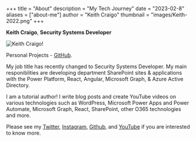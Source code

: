 +++
title = "About"
description = "My Tech Journey"
date = "2023-02-8"
aliases = ["about-me"]
author = "Keith Craigo"
thumbnail = "images/Keith-2022.png"
+++

**Keith Craigo**, **Security Systems Developer**

![Keith Craigo!](/images/Keith-Cabo-2023.png "Keith Craigo")

Personal Projects - [GitHub](https://github.com/kcraigo).

My job title has recently changed to Security Systems Developer. 
My main responiblities are developing department SharePoint sites & applications with the Power Platform, React, Angular, Microsoft Graph, & Azure Active Directory. 

I am a tutorial author! 
I write blog posts and create YouTube videos on various technologies such as WordPress, Microsoft Power Apps and Power Automate, Microsoft Graph, React, SharePoint, other O365 technologies and more.


Please see my [Twitter](https://twitter.com/KeithCraigo), [Instagram](https://www.instagram.com/rodneykc/), [Github](https://github.com/kcraigo), and [YouTube](http://www.youtube.com/c/WebDevByTheBay) if you are interested to know more.